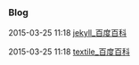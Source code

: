 ###  Blog

2015-03-25 11:18 [jekyll_百度百科](http://baike.baidu.com/link?url=ORyhLbLLxlb-7l1gjAvMwYC0gcRgdy-O7NxRFsSGKfq9A8lQSi7s8VyNi38mfnTq2g0e72_e2u48IC2QHG4orK)

2015-03-25 11:18 [textile_百度百科](http://baike.baidu.com/view/2373265.htm)



